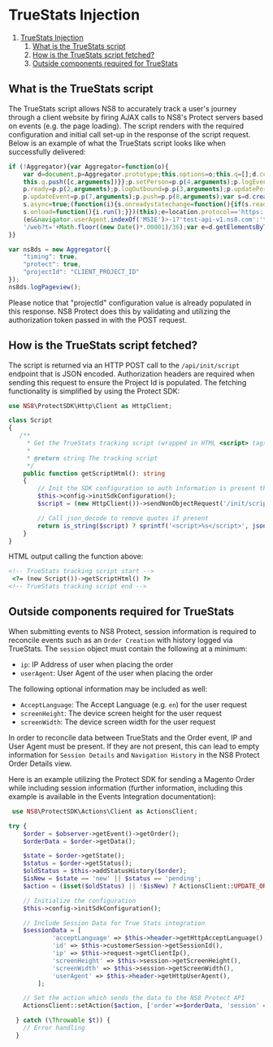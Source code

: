 # TrueStats Injection

1. [TrueStats Injection](#truestats-injection)
   1. [What is the TrueStats script](#what-is-the-truestats-script)
   2. [How is the TrueStats script fetched?](#how-is-the-truestats-script-fetched)
   3. [Outside components required for TrueStats](#outside-components-required-for-truestats)

## What is the TrueStats script

The TrueStats script allows NS8 to accurately track a user's journey through a client website by firing AJAX calls to NS8's Protect servers based on events (e.g. the page loading). The script renders with the required configuration and initial call set-up in the response of the script request. Below is an example of what the TrueStats script looks like when successfully delivered:

```js
if (!Aggregator){var Aggregator=function(o){
    var d=document,p=Aggregator.prototype;this.options=o;this.q=[];d.cookie='__na_c=1';p.p=function(c){return function(){
    this.q.push([c,arguments])}};p.setPerson=p.p(4,arguments);p.logEvent=p.p(0,arguments);p.logPageview=p.p(1,arguments);
    p.ready=p.p(2,arguments);p.logOutbound=p.p(3,arguments);p.updatePerson=p.p(5,arguments);p.updateSession=p.p(6,arguments);
    p.updateEvent=p.p(7,arguments);p.push=p.p(8,arguments);var s=d.createElement('script');s.type='text/javascript';
    s.async=true;(function(i){s.onreadystatechange=function(){if(s.readyState=='loaded'||s.readyState=='complete'){i.run();}};
    s.onload=function(){i.run();}})(this);e=location.protocol=='https:';s.src='http'+(e?'s://':'://')+
    (e&&navigator.userAgent.indexOf('MSIE')>-1?'test-api-v1.ns8.com':'test-api-v1.ns8.com').replace('{0}',o.projectId)+
    '/web?t='+Math.floor((new Date()*.00001)/36);var e=d.getElementsByTagName('script')[0];e.parentNode.insertBefore(s,e);
}}

var ns8ds = new Aggregator({
    "timing": true,
    "protect": true,
    "projectId": "CLIENT_PROJECT_ID"
});
ns8ds.logPageview();
```

Please notice that "projectId" configuration value is already populated in this response. NS8 Protect does this by validating and utilizing the authorization token passed in with the POST request.

## How is the TrueStats script fetched?

The script is returned via an HTTP POST call to the `/api/init/script` endpoint that is JSON encoded. Authorization headers are required when sending this request to ensure the Project Id is populated. The fetching functionality is simplified by using the Protect SDK:

```php
use NS8\ProtectSDK\Http\Client as HttpClient;

class Script
{
   /**
     * Get the TrueStats tracking script (wrapped in HTML <script> tags).
     *
     * @return string The tracking script
     */
    public function getScriptHtml(): string
    {
        // Init the SDK configuration so auth information is present then fetch the script
        $this->config->initSdkConfiguration();
        $script = (new HttpClient())->sendNonObjectRequest('/init/script');

        // Call json_decode to remove quotes if present
        return is_string($script) ? sprintf('<script>%s</script>', json_decode($script)) : '';
    }
}
```

HTML output calling the function above:

```html
<!-- TrueStats tracking script start -->
 <?= (new Script())->getScriptHtml() ?>
<!-- TrueStats tracking script end -->
```

## Outside components required for TrueStats

When submitting events to NS8 Protect, session information is required to reconcile events such as  an `Order Creation` with history logged via TrueStats. The `session` object must contain the following at a minimum:

* `ip`: IP Address of user when placing the order
* `userAgent`: User Agent of the user when placing the order

The following optional information may be included as well:

* `AcceptLanguage`: The Accept Language (e.g. `en`) for the user request
* `screenHeight`: The device screen height for the user request
* `screenWidth`: The device screen width for the user request

In order to reconcile data between TrueStats and the Order event, IP and User Agent must be present. If they are not present, this can lead to empty information for `Session Details` and `Navigation History` in the NS8 Protect Order Details view.

Here is an example utilizing the Protect SDK for sending a Magento Order while including session information (further information, including this example is available in the Events Integration documentation):

```php
 use NS8\ProtectSDK\Actions\Client as ActionsClient;

try {
    $order = $observer->getEvent()->getOrder();
    $orderData = $order->getData();

    $state = $order->getState();
    $status = $order->getStatus();
    $oldStatus = $this->addStatusHistory($order);
    $isNew = $state == 'new' || $status == 'pending';
    $action = (isset($oldStatus) || !$isNew) ? ActionsClient::UPDATE_ORDER_STATUS_ACTION :  ActionsClient::CREATE_ORDER_ACTION;

    // Initialize the configuration
    $this->config->initSdkConfiguration();

    // Include Session Data for True Stats integration
    $sessionData = [
            'acceptLanguage' => $this->header->getHttpAcceptLanguage(),
            'id' => $this->customerSession->getSessionId(),
            'ip' => $this->request->getClientIp(),
            'screenHeight' => $this->session->getScreenHeight(),
            'screenWidth' => $this->session->getScreenWidth(),
            'userAgent' => $this->header->getHttpUserAgent(),
        ];

    // Set the action which sends the data to the NS8 Protect API
    ActionsClient::setAction($action, ['order'=>$orderData, 'session' => $sessionData]);

  } catch (\Throwable $t)) {
    // Error handling
  }
```
